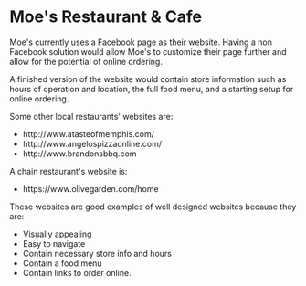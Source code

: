 # Moe's Restaurant &amp; Cafe

<p>
Moe's currently uses a Facebook page as their website. Having a non Facebook solution would allow Moe's to customize their page further and allow for the potential of online ordering.
</p>

<p>
A finished version of the website would contain store information such as hours of operation and location, the full food menu, and a starting setup for online ordering.
</p>

<p>
Some other local restaurants' websites are:
  <ul>
    <li>http://www.atasteofmemphis.com/</li>
    <li>http://www.angelospizzaonline.com/</li>
    <li>http://www.brandonsbbq.com</li>
    </ul>
</p>

<p>
A chain restaurant's website is:
  <ul>
    <li>https://www.olivegarden.com/home</li>
  </ul>
</p>

<p>
These websites are good examples of well designed websites because they are:
  <ul>
    <li>Visually appealing</li>
    <li>Easy to navigate</li>
    <li>Contain necessary store info and hours</li>
    <li>Contain a food menu</li>
    <li>Contain links to order online.</li>
  </ul>
